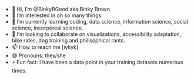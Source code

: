 - 🌸 Hi, I’m @BinkyBGood aka Binky Brown
- 👀 I’m interested in oh so many things.
- 🌱 I’m currently learning coding, data science, information science, social science, incorporeal science.
- 💞️ I’m looking to collaborate on visualizations, accessibility adaptation, bike rides, dog training and philisophical rants.
- 📫 How to reach me [iykyk]
- 😄 Pronouns: they/she
- ⚡ Fun fact: I have been a data point in your training datasets numerous times.

<!---
BinkyBGood/BinkyBGood is a ✨ special ✨ repository because its `README.md` (this file) appears on your GitHub profile.
You can click the Preview link to take a look at your changes.
--->
